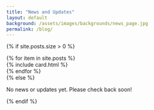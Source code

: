 ```yaml
---
title: "News and Updates"
layout: default
background: /assets/images/backgrounds/news_page.jpg
permalink: /blog/
---
```


<div class="container mt-5">

  {% if site.posts.size > 0 %}
    <div class="row cards mt-4">
      {% for item in site.posts %}
        <div class="col-md-6 mb-4">
          {% include card.html %}
        </div>
      {% endfor %}
    </div>
  {% else %}
    <p>No news or updates yet. Please check back soon!</p>
  {% endif %}
</div>